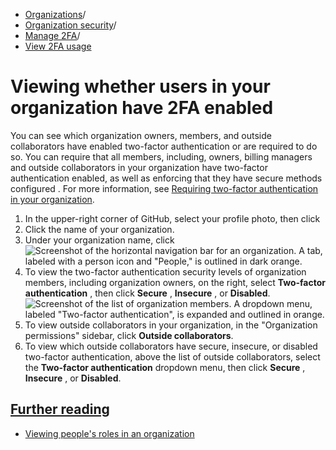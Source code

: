  * [Organizations](https://docs.github.com/en/organizations "Organizations")/
  * [Organization security](https://docs.github.com/en/organizations/keeping-your-organization-secure "Organization security")/
  * [Manage 2FA](https://docs.github.com/en/organizations/keeping-your-organization-secure/managing-two-factor-authentication-for-your-organization "Manage 2FA")/
  * [View 2FA usage](https://docs.github.com/en/organizations/keeping-your-organization-secure/managing-two-factor-authentication-for-your-organization/viewing-whether-users-in-your-organization-have-2fa-enabled "View 2FA usage")


# Viewing whether users in your organization have 2FA enabled
You can see which organization owners, members, and outside collaborators have enabled two-factor authentication or are required to do so.
You can require that all members, including, owners, billing managers and outside collaborators in your organization have two-factor authentication enabled, as well as enforcing that they have secure methods configured . For more information, see [Requiring two-factor authentication in your organization](https://docs.github.com/en/organizations/keeping-your-organization-secure/managing-two-factor-authentication-for-your-organization/requiring-two-factor-authentication-in-your-organization).
  1. In the upper-right corner of GitHub, select your profile photo, then click 
  2. Click the name of your organization.
  3. Under your organization name, click 
![Screenshot of the horizontal navigation bar for an organization. A tab, labeled with a person icon and "People," is outlined in dark orange.](https://docs.github.com/assets/cb-18976/images/help/organizations/organization-people-tab.png)
  4. To view the two-factor authentication security levels of organization members, including organization owners, on the right, select **Two-factor authentication** , then click **Secure** , **Insecure** , or **Disabled**.
![Screenshot of the list of organization members. A dropdown menu, labeled "Two-factor authentication", is expanded and outlined in orange.](https://docs.github.com/assets/cb-22435/images/help/2fa/filter-org-members-by-2fa.png)
  5. To view outside collaborators in your organization, in the "Organization permissions" sidebar, click **Outside collaborators**.
  6. To view which outside collaborators have secure, insecure, or disabled two-factor authentication, above the list of outside collaborators, select the **Two-factor authentication** dropdown menu, then click **Secure** , **Insecure** , or **Disabled**.


## [Further reading](https://docs.github.com/en/organizations/keeping-your-organization-secure/managing-two-factor-authentication-for-your-organization/viewing-whether-users-in-your-organization-have-2fa-enabled#further-reading)
  * [Viewing people's roles in an organization](https://docs.github.com/en/account-and-profile/setting-up-and-managing-your-personal-account-on-github/managing-your-membership-in-organizations/viewing-peoples-roles-in-an-organization)



